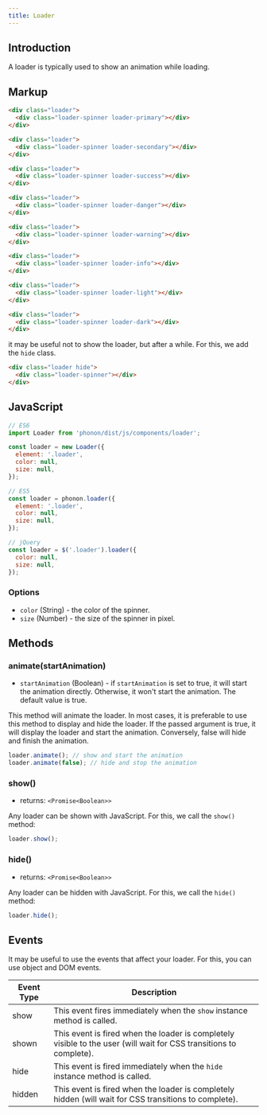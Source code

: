 ```yaml
---
title: Loader
---
```


## Introduction

A loader is typically used to show an animation while loading.

## Markup

```html
<div class="loader">
  <div class="loader-spinner loader-primary"></div>
</div>

<div class="loader">
  <div class="loader-spinner loader-secondary"></div>
</div>

<div class="loader">
  <div class="loader-spinner loader-success"></div>
</div>

<div class="loader">
  <div class="loader-spinner loader-danger"></div>
</div>

<div class="loader">
  <div class="loader-spinner loader-warning"></div>
</div>

<div class="loader">
  <div class="loader-spinner loader-info"></div>
</div>

<div class="loader">
  <div class="loader-spinner loader-light"></div>
</div>

<div class="loader">
  <div class="loader-spinner loader-dark"></div>
</div>
```

it may be useful not to show the loader, but after a while. For this, we add the `hide` class.

```html
<div class="loader hide">
  <div class="loader-spinner"></div>
</div>
```

## JavaScript

```js
// ES6
import Loader from 'phonon/dist/js/components/loader';

const loader = new Loader({
  element: '.loader',
  color: null,
  size: null,
});

// ES5
const loader = phonon.loader({
  element: '.loader',
  color: null,
  size: null,
});

// jQuery
const loader = $('.loader').loader({
  color: null,
  size: null,
});
```

### Options

* `color` (String) - the color of the spinner.
* `size` (Number) - the size of the spinner in pixel.

## Methods

### animate(startAnimation)

* `startAnimation` (Boolean) - if `startAnimation` is set to true, it will start the animation directly. Otherwise, it won't start the animation. The default value is true.

This method will animate the loader.
In most cases, it is preferable to use this method to display and hide the loader. If the passed argument is true, it will display the loader and start the animation. Conversely, false will hide and finish the animation.

```js
loader.animate(); // show and start the animation
loader.animate(false); // hide and stop the animation
```

### show()

* returns: `<Promise<Boolean>>`

Any loader can be shown with JavaScript. For this, we call the `show()` method:

```js
loader.show();
```

### hide()

* returns: `<Promise<Boolean>>`

Any loader can be hidden with JavaScript. For this, we call the `hide()` method:

```js
loader.hide();
```

## Events

It may be useful to use the events that affect your loader.
For this, you can use object and DOM events.


|     Event Type     |     Description      |
|--------------------|----------------------|
|  show    |   This event fires immediately when the `show` instance method is called.   |
|  shown   |  This event is fired when the loader is completely visible to the user (will wait for CSS transitions to complete).    |
|  hide    |    This event is fired immediately when the `hide` instance method is called.   |
|  hidden  |   This event is fired when the loader is completely hidden (will wait for CSS transitions to complete).    |

